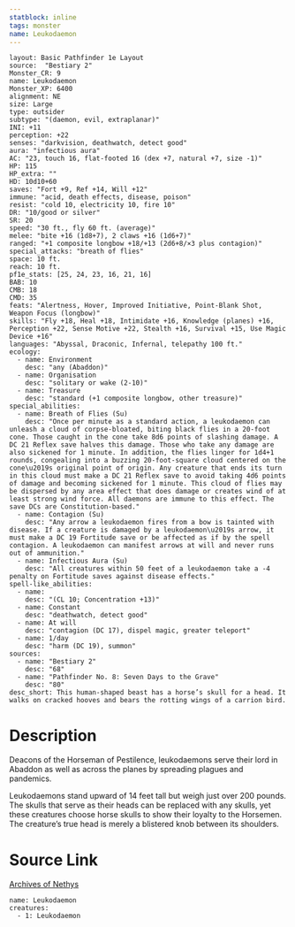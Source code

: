 ```yaml
---
statblock: inline
tags: monster
name: Leukodaemon
---
```

```statblock
layout: Basic Pathfinder 1e Layout
source:  "Bestiary 2"
Monster_CR: 9
name: Leukodaemon
Monster_XP: 6400
alignment: NE
size: Large
type: outsider
subtype: "(daemon, evil, extraplanar)"
INI: +11
perception: +22
senses: "darkvision, deathwatch, detect good"
aura: "infectious aura"
AC: "23, touch 16, flat-footed 16 (dex +7, natural +7, size -1)"
HP: 115
HP_extra: ""
HD: 10d10+60
saves: "Fort +9, Ref +14, Will +12"
immune: "acid, death effects, disease, poison"
resist: "cold 10, electricity 10, fire 10"
DR: "10/good or silver"
SR: 20
speed: "30 ft., fly 60 ft. (average)"
melee: "bite +16 (1d8+7), 2 claws +16 (1d6+7)"
ranged: "+1 composite longbow +18/+13 (2d6+8/×3 plus contagion)"
special_attacks: "breath of flies"
space: 10 ft.
reach: 10 ft.
pf1e_stats: [25, 24, 23, 16, 21, 16]
BAB: 10
CMB: 18
CMD: 35
feats: "Alertness, Hover, Improved Initiative, Point-Blank Shot, Weapon Focus (longbow)"
skills: "Fly +18, Heal +18, Intimidate +16, Knowledge (planes) +16, Perception +22, Sense Motive +22, Stealth +16, Survival +15, Use Magic Device +16"
languages: "Abyssal, Draconic, Infernal, telepathy 100 ft."
ecology:
  - name: Environment
    desc: "any (Abaddon)"
  - name: Organisation
    desc: "solitary or wake (2-10)"
  - name: Treasure
    desc: "standard (+1 composite longbow, other treasure)"
special_abilities:
  - name: Breath of Flies (Su)
    desc: "Once per minute as a standard action, a leukodaemon can unleash a cloud of corpse-bloated, biting black flies in a 20-foot cone. Those caught in the cone take 8d6 points of slashing damage. A DC 21 Reflex save halves this damage. Those who take any damage are also sickened for 1 minute. In addition, the flies linger for 1d4+1 rounds, congealing into a buzzing 20-foot-square cloud centered on the cone\u2019s original point of origin. Any creature that ends its turn in this cloud must make a DC 21 Reflex save to avoid taking 4d6 points of damage and becoming sickened for 1 minute. This cloud of flies may be dispersed by any area effect that does damage or creates wind of at least strong wind force. All daemons are immune to this effect. The save DCs are Constitution-based."
  - name: Contagion (Su)
    desc: "Any arrow a leukodaemon fires from a bow is tainted with disease. If a creature is damaged by a leukodaemon\u2019s arrow, it must make a DC 19 Fortitude save or be affected as if by the spell contagion. A leukodaemon can manifest arrows at will and never runs out of ammunition."
  - name: Infectious Aura (Su)
    desc: "All creatures within 50 feet of a leukodaemon take a -4 penalty on Fortitude saves against disease effects."
spell-like_abilities:
  - name:
    desc: "(CL 10; Concentration +13)"
  - name: Constant
    desc: "deathwatch, detect good"
  - name: At will
    desc: "contagion (DC 17), dispel magic, greater teleport"
  - name: 1/day
    desc: "harm (DC 19), summon"
sources:
  - name: "Bestiary 2"
    desc: "68"
  - name: "Pathfinder No. 8: Seven Days to the Grave"
    desc: "80"
desc_short: This human-shaped beast has a horse’s skull for a head. It walks on cracked hooves and bears the rotting wings of a carrion bird. 
```
# Description
Deacons of the Horseman of Pestilence, leukodaemons serve their lord in Abaddon as well as across the planes by spreading plagues and pandemics. 

Leukodaemons stand upward of 14 feet tall but weigh just over 200 pounds. The skulls that serve as their heads can be replaced with any skulls, yet these creatures choose horse skulls to show their loyalty to the Horsemen. The creature’s true head is merely a blistered knob between its shoulders.
# Source Link
[Archives of Nethys](https://aonprd.com/MonsterDisplay.aspx?ItemName=Leukodaemon)
```encounter-table
name: Leukodaemon
creatures:
  - 1: Leukodaemon
```
